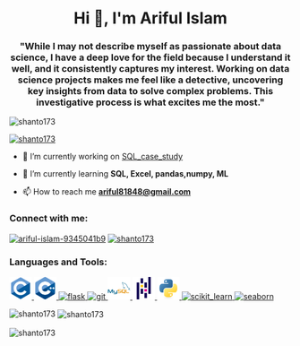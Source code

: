<h1 align="center">Hi 👋, I'm Ariful Islam</h1>
<h3 align="center">"While I may not describe myself as passionate about data science, I have a deep love for the field because I understand it well, and it consistently captures my interest. Working on data science projects makes me feel like a detective, uncovering key insights from data to solve complex problems. This investigative process is what excites me the most."</h3>

<p align="left"> <img src="https://komarev.com/ghpvc/?username=shanto173&label=Profile%20views&color=0e75b6&style=flat" alt="shanto173" /> </p>

<p align="left"> <a href="https://github.com/ryo-ma/github-profile-trophy"><img src="https://github-profile-trophy.vercel.app/?username=shanto173" alt="shanto173" /></a> </p>

- 🔭 I’m currently working on [SQL_case_study](https://github.com/shanto173/SQL-2024-Case_Study)

- 🌱 I’m currently learning **SQL, Excel, pandas,numpy, ML**

- 📫 How to reach me **ariful81848@gmail.com**

<h3 align="left">Connect with me:</h3>
<p align="left">
<a href="https://linkedin.com/in/ariful-islam-9345041b9" target="blank"><img align="center" src="https://raw.githubusercontent.com/rahuldkjain/github-profile-readme-generator/master/src/images/icons/Social/linked-in-alt.svg" alt="ariful-islam-9345041b9" height="30" width="40" /></a>
<a href="https://www.leetcode.com/shanto173" target="blank"><img align="center" src="https://raw.githubusercontent.com/rahuldkjain/github-profile-readme-generator/master/src/images/icons/Social/leet-code.svg" alt="shanto173" height="30" width="40" /></a>
</p>

<h3 align="left">Languages and Tools:</h3>
<p align="left"> <a href="https://www.cprogramming.com/" target="_blank" rel="noreferrer"> <img src="https://raw.githubusercontent.com/devicons/devicon/master/icons/c/c-original.svg" alt="c" width="40" height="40"/> </a> <a href="https://www.w3schools.com/cpp/" target="_blank" rel="noreferrer"> <img src="https://raw.githubusercontent.com/devicons/devicon/master/icons/cplusplus/cplusplus-original.svg" alt="cplusplus" width="40" height="40"/> </a> <a href="https://flask.palletsprojects.com/" target="_blank" rel="noreferrer"> <img src="https://www.vectorlogo.zone/logos/pocoo_flask/pocoo_flask-icon.svg" alt="flask" width="40" height="40"/> </a> <a href="https://git-scm.com/" target="_blank" rel="noreferrer"> <img src="https://www.vectorlogo.zone/logos/git-scm/git-scm-icon.svg" alt="git" width="40" height="40"/> </a> <a href="https://www.mysql.com/" target="_blank" rel="noreferrer"> <img src="https://raw.githubusercontent.com/devicons/devicon/master/icons/mysql/mysql-original-wordmark.svg" alt="mysql" width="40" height="40"/> </a> <a href="https://pandas.pydata.org/" target="_blank" rel="noreferrer"> <img src="https://raw.githubusercontent.com/devicons/devicon/2ae2a900d2f041da66e950e4d48052658d850630/icons/pandas/pandas-original.svg" alt="pandas" width="40" height="40"/> </a> <a href="https://www.python.org" target="_blank" rel="noreferrer"> <img src="https://raw.githubusercontent.com/devicons/devicon/master/icons/python/python-original.svg" alt="python" width="40" height="40"/> </a> <a href="https://scikit-learn.org/" target="_blank" rel="noreferrer"> <img src="https://upload.wikimedia.org/wikipedia/commons/0/05/Scikit_learn_logo_small.svg" alt="scikit_learn" width="40" height="40"/> </a> <a href="https://seaborn.pydata.org/" target="_blank" rel="noreferrer"> <img src="https://seaborn.pydata.org/_images/logo-mark-lightbg.svg" alt="seaborn" width="40" height="40"/> </a> </p>

<p><img align="left" src="https://github-readme-stats.vercel.app/api/top-langs?username=shanto173&show_icons=true&locale=en&layout=compact" alt="shanto173" /></p>

<p>&nbsp;<img align="center" src="https://github-readme-stats.vercel.app/api?username=shanto173&show_icons=true&locale=en" alt="shanto173" /></p>

<p><img align="center" src="https://github-readme-streak-stats.herokuapp.com/?user=shanto173&" alt="shanto173" /></p>


